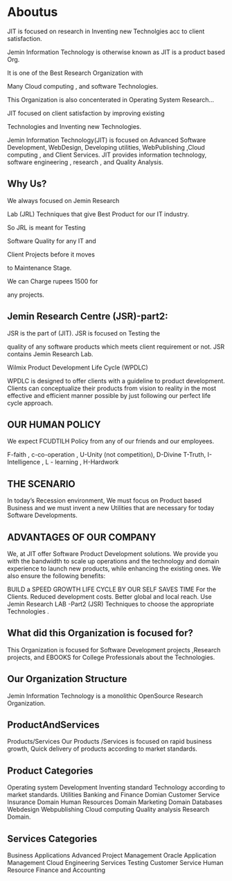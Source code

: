 # Aboutus
JIT  is    focused  on  research   in  Inventing    new   Technolgies  acc  to client  satisfaction.


Jemin Information Technology is otherwise known as JIT is a product based Org. 


It  is  one of  the  Best  Research  Organization  with 

Many  Cloud   computing   ,  and   software   Technologies.

This  Organization  is  also  concenterated  in   Operating  System  Research...

JIT  focused  on   client  satisfaction by  improving  existing

Technologies  and  Inventing  new  Technologies.

Jemin Information Technology(JIT) is focused on Advanced Software Development, WebDesign,
Developing utilities, WebPublishing ,Cloud computing , and Client Services. JIT provides information technology,
software engineering , research , and Quality Analysis.



Why Us?
------

We always focused on Jemin Research

Lab (JRL) Techniques that give Best Product for our IT industry.

So JRL is meant for Testing

Software Quality for any IT and

Client Projects before it moves

to Maintenance Stage.

We can Charge rupees 1500 for

any projects. 

Jemin Research Centre (JSR)-part2:
---------------------------------

JSR is the part of (JIT). JSR is focused on Testing the

quality of any software products which meets client requirement or not. JSR contains Jemin Research Lab.

Wilmix Product Development Life Cycle (WPDLC)

WPDLC is designed to offer clients with a guideline to product development. Clients can conceptualize their products from vision to reality in the most effective and efficient manner possible by just following our perfect life cycle approach.

OUR HUMAN POLICY
----------------

We expect FCUDTILH Policy from any of our friends and our employees.

F-faith , c-co-operation , U-Unity (not competition), D-Divine T-Truth, I-Intelligence , L - learning , H-Hardwork



THE SCENARIO
----------------

In today’s Recession environment, We must focus on Product based Business and we must invent a new Utilities that are necessary for today Software Developments.



ADVANTAGES OF OUR COMPANY
-------------------------
We, at JIT offer Software Product Development solutions. We provide you with the bandwidth to scale up operations and the technology and domain experience to launch new products, while enhancing the existing ones. We also ensure the following benefits:

BUILD    a   SPEED  GROWTH  LIFE    CYCLE  BY  OUR  SELF
SAVES  TIME  For    the    Clients.
Reduced development costs.
Better global and local reach.
Use   Jemin  Research   LAB -Part2 (JSR) Techniques    to    choose    the  appropriate    Technologies .

What did this Organization is focused for?
-----------------------------------------
This Organization is focused for Software Development projects ,Research projects, and EBOOKS for College Professionals about the Technologies.



Our Organization Structure
--------------------------

Jemin Information  Technology  is  a   monolithic OpenSource  Research Organization.



ProductAndServices
------------------

Products/Services Our Products /Services is focused on rapid business growth, Quick delivery of products according to market standards.

Product Categories
-------------------

Operating  system  Development
Inventing    standard    Technology  according    to  market   standards.
Utilities
Banking  and   Finance  Domian
Customer  Service
Insurance  Domain
Human  Resources   Domain
Marketing   Domain
Databases
Webdesign
Webpublishing
Cloud  computing
Quality  analysis
Research  Domain.

Services Categories
--------------------

Business  Applications
Advanced   Project   Management
Oracle
Application  Management
Cloud
Engineering   Services
Testing
Customer   Service
Human   Resource
Finance   and   Accounting



